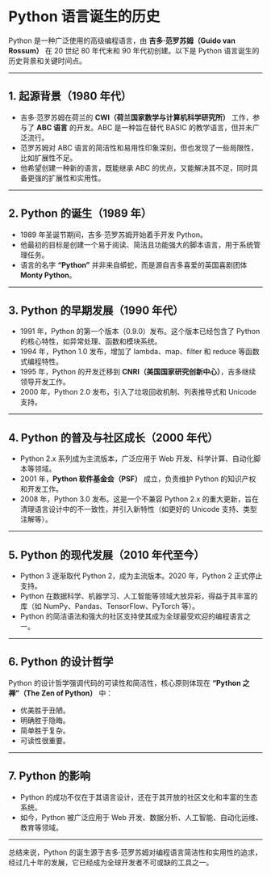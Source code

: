 # Python 语言诞生的历史

Python 是一种广泛使用的高级编程语言，由 **吉多·范罗苏姆（Guido van Rossum）** 在 20 世纪 80 年代末和 90 年代初创建。以下是 Python 语言诞生的历史背景和关键时间点。

---

## 1. 起源背景（1980 年代）

- 吉多·范罗苏姆在荷兰的 **CWI（荷兰国家数学与计算机科学研究所）** 工作，参与了 **ABC 语言** 的开发。ABC 是一种旨在替代 BASIC 的教学语言，但并未广泛流行。
- 范罗苏姆对 ABC 语言的简洁性和易用性印象深刻，但也发现了一些局限性，比如扩展性不足。
- 他希望创建一种新的语言，既能继承 ABC 的优点，又能解决其不足，同时具备更强的扩展性和实用性。

---

## 2. Python 的诞生（1989 年）

- 1989 年圣诞节期间，吉多·范罗苏姆开始着手开发 Python。
- 他最初的目标是创建一个易于阅读、简洁且功能强大的脚本语言，用于系统管理任务。
- 语言的名字 **“Python”** 并非来自蟒蛇，而是源自吉多喜爱的英国喜剧团体 **Monty Python**。

---

## 3. Python 的早期发展（1990 年代）

- 1991 年，Python 的第一个版本（0.9.0）发布。这个版本已经包含了 Python 的核心特性，如异常处理、函数和模块系统。
- 1994 年，Python 1.0 发布，增加了 lambda、map、filter 和 reduce 等函数式编程特性。
- 1995 年，Python 的开发迁移到 **CNRI（美国国家研究创新中心）**，吉多继续领导开发工作。
- 2000 年，Python 2.0 发布，引入了垃圾回收机制、列表推导式和 Unicode 支持。

---

## 4. Python 的普及与社区成长（2000 年代）

- Python 2.x 系列成为主流版本，广泛应用于 Web 开发、科学计算、自动化脚本等领域。
- 2001 年，**Python 软件基金会（PSF）** 成立，负责维护 Python 的知识产权和开发工作。
- 2008 年，Python 3.0 发布。这是一个不兼容 Python 2.x 的重大更新，旨在清理语言设计中的不一致性，并引入新特性（如更好的 Unicode 支持、类型注解等）。

---

## 5. Python 的现代发展（2010 年代至今）

- Python 3 逐渐取代 Python 2，成为主流版本。2020 年，Python 2 正式停止支持。
- Python 在数据科学、机器学习、人工智能等领域大放异彩，得益于其丰富的库（如 NumPy、Pandas、TensorFlow、PyTorch 等）。
- Python 的简洁语法和强大的社区支持使其成为全球最受欢迎的编程语言之一。

---

## 6. Python 的设计哲学

Python 的设计哲学强调代码的可读性和简洁性，核心原则体现在 **“Python 之禅”（The Zen of Python）** 中：

- 优美胜于丑陋。
- 明确胜于隐晦。
- 简单胜于复杂。
- 可读性很重要。

---

## 7. Python 的影响

- Python 的成功不仅在于其语言设计，还在于其开放的社区文化和丰富的生态系统。
- 如今，Python 被广泛应用于 Web 开发、数据分析、人工智能、自动化运维、教育等领域。

---

总结来说，Python 的诞生源于吉多·范罗苏姆对编程语言简洁性和实用性的追求，经过几十年的发展，它已经成为全球开发者不可或缺的工具之一。